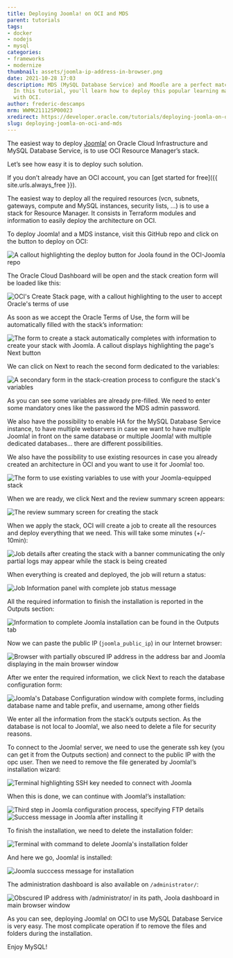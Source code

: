 ```yaml
---
title: Deploying Joomla! on OCI and MDS
parent: tutorials
tags:
- docker
- nodejs
- mysql
categories:
- frameworks
- modernize
thumbnail: assets/joomla-ip-address-in-browser.png
date: 2021-10-28 17:03
description: MDS (MySQL Database Service) and Moodle are a perfect match for OCI.
  In this tutorial, you'll learn how to deploy this popular learning management system
  with OCI.
author: frederic-descamps
mrm: WWMK211125P00023
xredirect: https://developer.oracle.com/tutorials/deploying-joomla-on-oci-and-mds/
slug: deploying-joomla-on-oci-and-mds
---
```


The easiest way to deploy [Joomla!](https://www.joomla.org/) on Oracle Cloud Infrastructure and MySQL Database Service, is to use OCI Resource Manager’s stack.

Let’s see how easy it is to deploy such solution.

If you don’t already have an OCI account, you can [get started for free]({{ site.urls.always_free }}).

The easiest way to deploy all the required resources (vcn, subnets, gateways, compute and MySQL instances, security lists, …) is to use a stack for Resource Manager. It consists in Terraform modules and information to easily deploy the architecture on OCI.

To deploy Joomla! and a MDS instance, visit this GitHub repo and click on the button to deploy on OCI:

![A callout highlighting the deploy button for Joola found in the OCI-Joomla repo](assets/joomla-deploy-button.png)

The Oracle Cloud Dashboard will be open and the stack creation form will be loaded like this:

![OCI's Create Stack page, with a callout highlighting to the user to accept Oracle's terms of use](assets/joomla-stack-1-termsService.png)

As soon as we accept the Oracle Terms of Use, the form will be automatically filled with the stack’s information:

![The form to create a stack automatically completes with information to create your stack with Joomla. A callout displays highlighting the page's Next button](assets/joomla-stack-populates-next.png)

We can click on Next to reach the second form dedicated to the variables:

![A secondary form in the stack-creation process to configure the stack's variables](assets/joomla-form-for-variables.png)

As you can see some variables are already pre-filled. We need to enter some mandatory ones like the password the MDS admin password.

We also have the possibility to enable HA for the MySQL Database Service instance, to have multiple webservers in case we want to have multiple Joomla! in front on the same database or multiple Joomla! with multiple dedicated databases… there are different possibilities.

We also have the possibility to use existing resources in case you already created an architecture in OCI and you want to use it for Joomla! too.

![The form to use existing variables to use with your Joomla-equipped stack](assets/joomla-form-existing-variables.png)

When we are ready, we click Next and the review summary screen appears:

![The review summary screen for creating the stack](assets/joomla-review-screen.png)

When we apply the stack, OCI will create a job to create all the resources and deploy everything that we need. This will take some minutes (+/- 10min):

![Job details after creating the stack with a banner communicating the only partial logs may appear while the stack is being created](assets/joomla-job-details-partialLogs-banner.png)

When everything is created and deployed, the job will return a status:

![Job Information panel with complete job status message](assets/joomla-job-status-complete.png)

All the required information to finish the installation is reported in the Outputs section:

![Information to complete Joomla installation can be found in the Outputs tab](assets/joomla-outputs-tab.png)

Now we can paste the public IP (`joomla_public_ip`) in our Internet browser:

![Browser with partially obscured IP address in the address bar and Joomla displaying in the main browser window](assets/joomla-ip-address-in-browser.png)

After we enter the required information, we click Next to reach the database configuration form:

![Joomla's Database Configuration window with complete forms, including database name and table prefix, and username, among other fields](assets/joomla-database-configuration.png)

We enter all the information from the stack’s outputs section. As the database is not local to Joomla!, we also need to delete a file for security reasons.

To connect to the Joomla! server, we need to use the generate ssh key (you can get it from the Outputs section) and connect to the public IP with the opc user. Then we need to remove the file generated by Joomla!’s installation wizard:

![Terminal highlighting SSH key needed to connect with Joomla](assets/joomla-SSH-terminal.png)

When this is done, we can continue with Joomla!’s installation:

![Third step in Joomla configuration process, specifying FTP details](assets/joomla-third-step-config-FTP.png)
![Success message in Joomla after installing it](assets/joomla-success-msg.png)

To finish the installation, we need to delete the installation folder:

![Terminal with command to delete Joomla's installation folder](assets/joomla-delete-installation-folder.png)

And here we go, Joomla! is installed:

![Joomla succcess message for installation](assets/joomla-success-install-msg.png)

The administration dashboard is also available on `/administrator/`:

![Obscured IP address with /administrator/ in its path, Joola dashboard in main browser window](assets/joomla-control-panel.png)

As you can see, deploying Joomla! on OCI to use MySQL Database Service is very easy. The most complicate operation if to remove the files and folders during the installation.

Enjoy MySQL!

